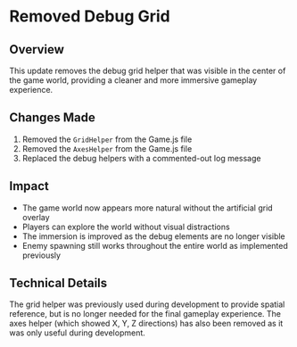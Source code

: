 # Removed Debug Grid

## Overview
This update removes the debug grid helper that was visible in the center of the game world, providing a cleaner and more immersive gameplay experience.

## Changes Made
1. Removed the `GridHelper` from the Game.js file
2. Removed the `AxesHelper` from the Game.js file
3. Replaced the debug helpers with a commented-out log message

## Impact
- The game world now appears more natural without the artificial grid overlay
- Players can explore the world without visual distractions
- The immersion is improved as the debug elements are no longer visible
- Enemy spawning still works throughout the entire world as implemented previously

## Technical Details
The grid helper was previously used during development to provide spatial reference, but is no longer needed for the final gameplay experience. The axes helper (which showed X, Y, Z directions) has also been removed as it was only useful during development.